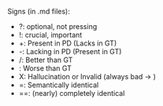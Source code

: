 Signs (in .md files):
- ?: optional, not pressing
- !: crucial, important
- +: Present in PD (Lacks in GT)
- -: Lacking in PD (Present in GT)
- /: Better than GT
- \: Worse than GT
- X: Hallucination or Invalid (always bad -> \)
- =: Semantically identical
- ==: (nearly) completely identical
